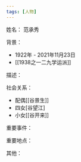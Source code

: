 ```yaml
---
tags: [人物]
---
```


姓名：
范承秀

背景：
- 1922年 - 2021年11月23日
- [[1938之一二九学运派]]

描述：

社会关系：
- 配偶[[谷景生]]
- 四女[谷望江]
- 小女[[谷开来]]

重要事件：

重要地点：

其他：
